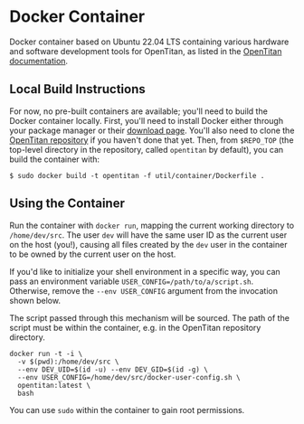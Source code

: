 # Docker Container

Docker container based on Ubuntu 22.04 LTS containing various hardware and
software development tools for OpenTitan, as listed in the
[OpenTitan documentation](../../doc/getting_started/README.md).

## Local Build Instructions

For now, no pre-built containers are available; you'll need to build the Docker container locally.
First, you'll need to install Docker either through your package manager or their [download page](https://www.docker.com/get-started/).
You'll also need to clone the [OpenTitan repository](https://github.com/lowRISC/opentitan) if you haven't done that yet.
Then, from `$REPO_TOP` (the top-level directory in the repository, called `opentitan` by default), you can build the container with:

```shell
$ sudo docker build -t opentitan -f util/container/Dockerfile .
```

## Using the Container

Run the container with `docker run`, mapping the current working directory to
`/home/dev/src`. The user `dev` will have the same user ID as the current user
on the host (you!), causing all files created by the `dev` user in the container
to be owned by the current user on the host.

If you'd like to initialize your shell environment in a specific way, you can
pass an environment variable `USER_CONFIG=/path/to/a/script.sh`. Otherwise,
remove the `--env USER_CONFIG` argument from the invocation shown below.

The script passed through this mechanism will be sourced. The path of the script
must be within the container, e.g. in the OpenTitan repository directory.

```
docker run -t -i \
  -v $(pwd):/home/dev/src \
  --env DEV_UID=$(id -u) --env DEV_GID=$(id -g) \
  --env USER_CONFIG=/home/dev/src/docker-user-config.sh \
  opentitan:latest \
  bash
```

You can use `sudo` within the container to gain root permissions.
